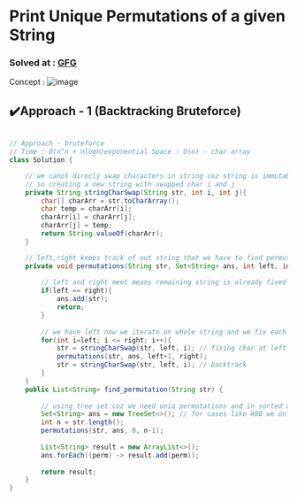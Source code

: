 # Print Unique Permutations of a given String

### Solved at : [GFG](https://www.geeksforgeeks.org/problems/permutations-of-a-given-string2041/1?itm_source=geeksforgeeks&itm_medium=article&itm_campaign=bottom_sticky_on_article)

Concept : 
![image](https://github.com/yashasviyadav1/dsa-questions/assets/124666305/c8422651-7f16-4330-8234-f4d49ee24b40)

## ✔️Approach - 1 (Backtracking Bruteforce)
```java

// Approach - bruteforce
// Time : O(n^n + nlogn)exponential Space : O(n) - char array
class Solution {

    // we canot direcly swap characters in string coz string is immutable in java
    // so creating a new string with swapped char i and j
    private String stringCharSwap(String str, int i, int j){
        char[] charArr = str.toCharArray();
        char temp = charArr[i];
        charArr[i] = charArr[j];
        charArr[j] = temp;
        return String.valueOf(charArr);
    }

    // left,right keeps track of out string that we have to find permutations of
    private void permutations(String str, Set<String> ans, int left, int right){
        
        // left and right meet means remaining string is already fixed and we are at single char now which has only 1 permutatio so add this string as it is
        if(left == right){ 
            ans.add(str);
            return; 
        }
        
        // we have left now we iterate on whole string and we fix each char at the left index by swaping it, now we fixed char at left index so for remaining string (left+1, right) call the permutation 
        for(int i=left; i <= right; i++){
            str = stringCharSwap(str, left, i); // fixing char at left
            permutations(str, ans, left+1, right);
            str = stringCharSwap(str, left, i); // backtrack
        }
    }
    public List<String> find_permutation(String str) {
        
        // using tree set coz we need uniq permutations and in sorted order lexicographically
        Set<String> ans = new TreeSet<>(); // for cases like ABB we only need uniq permutations
        int n = str.length();
        permutations(str, ans, 0, n-1);
        
        List<String> result = new ArrayList<>();
        ans.forEach((perm) -> result.add(perm));
        
        return result;
    }
}
```
